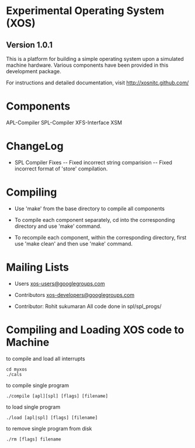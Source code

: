 Experimental Operating System (XOS)
===================================
Version 1.0.1
--------------
This is a platform for building a simple operating system upon a simulated machine hardware. Various components have been provided in this development package. 

For instructions and detailed documentation, visit
http://xosnitc.github.com/


Components
==========
APL-Compiler
SPL-Compiler
XFS-Interface
XSM

ChangeLog
=========
* SPL Compiler Fixes
	-- Fixed incorrect string comparision
	-- Fixed incorrect format of 'store' compilation.

Compiling
=========
* Use 'make' from the base directory to compile all components

* To compile each component separately, cd into the corresponding directory
and use 'make' command.

* To recompile each component, within the corresponding directory, first use 'make clean' and then use 'make' command.

Mailing Lists
=============
* Users
xos-users@googlegroups.com

* Contributors
xos-developers@googlegroups.com

* Contributor: Rohit sukumaran
All code done in spl/spl_progs/


Compiling and Loading XOS code to Machine
=============

to compile and load all interrupts
```
cd myxos
./cals
```
to compile single program
```
./compile [apl][spl] [flags] [filename]
```

to load single program
```
./load [apl|spl] [flags] [filename]
```
to remove single program from disk
```
./rm [flags] filename
```
